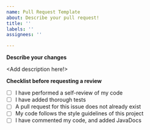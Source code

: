 ```yaml
---
name: Pull Request Template
about: Describe your pull request!
title: ''
labels: ''
assignees: ''

---
```


**Describe your changes**

<Add description here!>

**Checklist before requesting a review**
- [ ] I have performed a self-review of my code
- [ ] I have added thorough tests
- [ ] A pull request for this issue does not already exist
- [ ] My code follows the style guidelines of this project
- [ ] I have commented my code, and added JavaDocs

